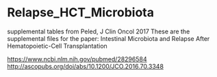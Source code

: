 # Relapse_HCT_Microbiota
supplemental tables from Peled, J Clin Oncol 2017
These are the supplemental files for the paper:
Intestinal Microbiota and Relapse After Hematopoietic-Cell Transplantation

https://www.ncbi.nlm.nih.gov/pubmed/28296584
http://ascopubs.org/doi/abs/10.1200/JCO.2016.70.3348 
